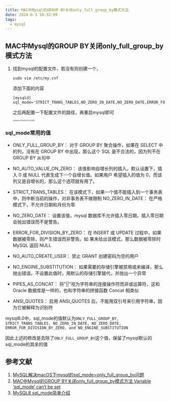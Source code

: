 ```yaml
---
title: MAC中Mysql的GROUP BY关闭only_full_group_by模式方法
date: 2024-6-3 10:32:09
tags:
  - mysql
---
```

## MAC中Mysql的GROUP BY关闭only_full_group_by模式方法

1. 找到mysql的配置文件，若没有则创建一个，

   ```shell
   sudo vim /etc/my.cnf
   ```

   添加下面的内容

   ```shell
   [mysqld]
   sql_mode='STRICT_TRANS_TABLES,NO_ZERO_IN_DATE,NO_ZERO_DATE,ERROR_FOR_DIVISION_BY_ZERO,NO_ENGINE_SUBSTITUTION'
   ```

   之后再配置一下配置文件的路径，再重启mysql即可

   <img src="https://img.leftover.cn/img-md/202406032222697.png" alt="image-20240603222253609" style="zoom:33%;" />

<!-- more -->
### sql_mode常用的值

   - ONLY_FULL_GROUP_BY： 对于 GROUP BY 聚合操作，如果在 SELECT 中的列，没有在 GROUP BY 中出现，那么这个 SQL 是不合法的，因为列不在 GROUP BY 从句中

   - NO_AUTO_VALUE_ON_ZERO： 该值影响自增长列的插入。默认设置下，插入 0 或 NULL 代表生成下一个自增长值。如果用户 希望插入的值为 0，而该列又是自增长的，那么这个选项就有用了。

   - STRICT_TRANS_TABLES： 在该模式下，如果一个值不能插入到一个事务表中，则中断当前的操作，对非事务表不做限制 NO_ZERO_IN_DATE： 在严格模式下，不允许日期和月份为零

   - NO_ZERO_DATE： 设置该值，mysql 数据库不允许插入零日期，插入零日期会抛出错误而不是警告。

   - ERROR_FOR_DIVISION_BY_ZERO： 在 INSERT 或 UPDATE 过程中，如果数据被零除，则产生错误而非警告。如 果未给出该模式，那么数据被零除时 MySQL 返回 NULL

   - NO_AUTO_CREATE_USER： 禁止 GRANT 创建密码为空的用户

   - NO_ENGINE_SUBSTITUTION： 如果需要的存储引擎被禁用或未编译，那么抛出错误。不设置此值时，用默认的存储引擎替代，并抛出一个异常

   - PIPES_AS_CONCAT： 将"||"视为字符串的连接操作符而非或运算符，这和 Oracle 数据库是一样的，也和字符串的拼接函数 Concat 相类似

   - ANSI_QUOTES： 启用 ANSI_QUOTES 后，不能用双引号来引用字符串，因为它被解释为识别符

mysql8.0中，sql_mode的值默认为`ONLY_FULL_GROUP_BY, STRICT_TRANS_TABLES, NO_ZERO_IN_DATE, NO_ZERO_DATE, ERROR_FOR_DIVISION_BY_ZERO, and NO_ENGINE_SUBSTITUTION`

因此上述的修改是去除了`ONLY_FULL_GROUP_BY`这个值，保留了mysql默认的sql_mode的其余的值



## 参考文献

1. [MySQL解决macOS下mysql的sql_mode=only_full_group_by问题](https://cclc.github.io/mess-knowledge/mac-mysql-sql-mode-only-full-group-by.html)
2. [MAC中Mysql的GROUP BY关闭only_full_group_by模式方法 Variable ‘sql_mode‘ can‘t be set](https://blog.csdn.net/myhAini/article/details/110628323)
3. [MySQL8 sql_mode简单介绍](https://www.modb.pro/db/107706)

